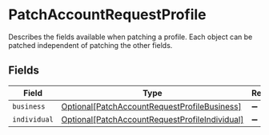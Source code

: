# PatchAccountRequestProfile

Describes the fields available when patching a profile.
Each object can be patched independent of patching the other fields.



## Fields

| Field                                                                                                         | Type                                                                                                          | Required                                                                                                      | Description                                                                                                   |
| ------------------------------------------------------------------------------------------------------------- | ------------------------------------------------------------------------------------------------------------- | ------------------------------------------------------------------------------------------------------------- | ------------------------------------------------------------------------------------------------------------- |
| `business`                                                                                                    | [Optional[PatchAccountRequestProfileBusiness]](../../models/shared/patchaccountrequestprofilebusiness.md)     | :heavy_minus_sign:                                                                                            | N/A                                                                                                           |
| `individual`                                                                                                  | [Optional[PatchAccountRequestProfileIndividual]](../../models/shared/patchaccountrequestprofileindividual.md) | :heavy_minus_sign:                                                                                            | N/A                                                                                                           |